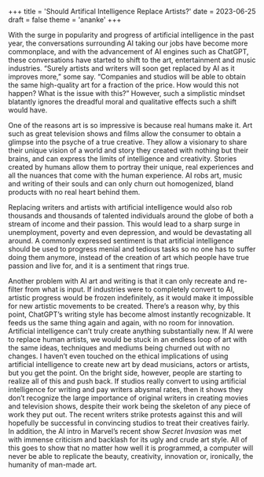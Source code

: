 +++
title = 'Should Artifical Intelligence Replace Artists?'
date = 2023-06-25
draft = false
theme = 'ananke'
+++


With the surge in popularity and progress of artificial intelligence in the past year, the conversations surrounding AI taking our jobs have become more commonplace, and with the advancement of AI engines such as ChatGPT, these conversations have started to shift to the art, entertainment and music industries. “Surely artists and writers will soon get replaced by AI as it improves more,” some say. “Companies and studios will be able to obtain the same high-quality art for a fraction of the price. How would this not happen? What is the issue with this?” However, such a simplistic mindset blatantly ignores the dreadful moral and qualitative effects such a shift would have.

One of the reasons art is so impressive is because real humans make it. Art such as great television shows and films allow the consumer to obtain a glimpse into the psyche of a true creative. They allow a visionary to share their unique vision of a world and story they created with nothing but their brains, and can express the limits of intelligence and creativity. Stories created by humans allow them to portray their unique, real experiences and all the nuances that come with the human experience. AI robs art, music and writing of their souls and can only churn out homogenized, bland products with no real heart behind them.

Replacing writers and artists with artificial intelligence would also rob thousands and thousands of talented individuals around the globe of both a stream of income and their passion. This would lead to a sharp surge in unemployment, poverty and even depression, and would be devastating all around. A commonly expressed sentiment is that artificial intelligence should be used to progress menial and tedious tasks so no one has to suffer doing them anymore, instead of the creation of art which people have true passion and live for, and it is a sentiment that rings true.

Another problem with AI art and writing is that it can only recreate and re-filter from what is input. If industries were to completely convert to AI, artistic progress would be frozen indefinitely, as it would make it impossible for new artistic movements to be created. There’s a reason why, by this point, ChatGPT’s writing style has become almost instantly recognizable. It feeds us the same thing again and again, with no room for innovation. Artificial intelligence can’t truly create anything substantially new. If AI were to replace human artists, we would be stuck in an endless loop of art with the same ideas, techniques and mediums being churned out with no changes. 
I haven’t even touched on the ethical implications of using artificial intelligence to create new art by dead musicians, actors or artists, but you get the point. On the bright side, however, people are starting to realize all of this and push back. If studios really convert to using artificial intelligence for writing and pay writers abysmal rates, then it shows they don’t recognize the large importance of original writers in creating movies and television shows, despite their work being the skeleton of any piece of work they put out. The recent writers strike protests against this and will hopefully be successful in convincing studios to treat their creatives fairly. In addition, the AI intro in Marvel’s recent show *Secret Invasion* was met with immense criticism and backlash for its ugly and crude art style. All of this goes to show that no matter how well it is programmed, a computer will never be able to replicate the beauty, creativity, innovation or, ironically, the humanity of man-made art.

